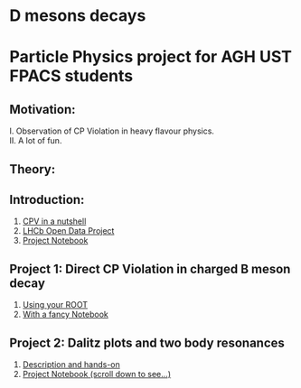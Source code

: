 # D mesons decays 
# Particle Physics project for AGH UST FPACS students

## Motivation:
   I. Observation of CP Violation in heavy flavour physics. <br>
   II. A lot of fun.


## Theory:


## Introduction:
1. [CPV in a nutshell](https://agnieszkamucha.github.io/ParticlePhysics/Files/CPV_1.pdf)
2. [LHCb Open Data Project](http://opendata.cern.ch/record/4901)
3. [Project Notebook](http://opendata.cern.ch/record/4900)

## Project 1: Direct CP Violation in charged B meson decay
1. [Using your ROOT](http://home.agh.edu.pl/~amucha/czastki/zima18/Description_handsOn.pdf)
2. [With a fancy Notebook](https://github.com/lhcb/opendata-project/blob/80d64a3796e593fc8f9b257e85f32ae2e54f131f/LHCb_Open_Data_Project.ipynb)

## Project 2: Dalitz plots and two body resonances
1. [Description and hands-on](https://agnieszkamucha.github.io/ParticlePhysics/Files/Dalitz%20Plots.pdf)
2. [Project Notebook (scroll down to see...)](https://github.com/lhcb/opendata-project/blob/80d64a3796e593fc8f9b257e85f32ae2e54f131f/LHCb_Open_Data_Project.ipynb) 
